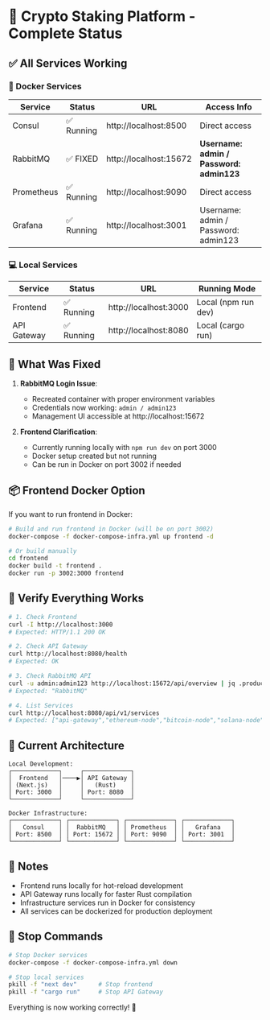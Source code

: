 # 🚀 Crypto Staking Platform - Complete Status

## ✅ All Services Working

### 🐳 Docker Services
| Service | Status | URL | Access Info |
|---------|--------|-----|-------------|
| Consul | ✅ Running | http://localhost:8500 | Direct access |
| RabbitMQ | ✅ FIXED | http://localhost:15672 | **Username: admin / Password: admin123** |
| Prometheus | ✅ Running | http://localhost:9090 | Direct access |
| Grafana | ✅ Running | http://localhost:3001 | Username: admin / Password: admin123 |

### 💻 Local Services
| Service | Status | URL | Running Mode |
|---------|--------|-----|--------------|
| Frontend | ✅ Running | http://localhost:3000 | Local (npm run dev) |
| API Gateway | ✅ Running | http://localhost:8080 | Local (cargo run) |

## 🔧 What Was Fixed

1. **RabbitMQ Login Issue**: 
   - Recreated container with proper environment variables
   - Credentials now working: `admin / admin123`
   - Management UI accessible at http://localhost:15672

2. **Frontend Clarification**:
   - Currently running locally with `npm run dev` on port 3000
   - Docker setup created but not running
   - Can be run in Docker on port 3002 if needed

## 📦 Frontend Docker Option

If you want to run frontend in Docker:

```bash
# Build and run frontend in Docker (will be on port 3002)
docker-compose -f docker-compose-infra.yml up frontend -d

# Or build manually
cd frontend
docker build -t frontend .
docker run -p 3002:3000 frontend
```

## 🧪 Verify Everything Works

```bash
# 1. Check Frontend
curl -I http://localhost:3000
# Expected: HTTP/1.1 200 OK

# 2. Check API Gateway
curl http://localhost:8080/health
# Expected: OK

# 3. Check RabbitMQ API
curl -u admin:admin123 http://localhost:15672/api/overview | jq .product_name
# Expected: "RabbitMQ"

# 4. List Services
curl http://localhost:8080/api/v1/services
# Expected: ["api-gateway","ethereum-node","bitcoin-node","solana-node"]
```

## 🎯 Current Architecture

```
Local Development:
┌─────────────┐     ┌─────────────┐
│  Frontend   │────▶│ API Gateway │
│ (Next.js)   │     │   (Rust)    │
│ Port: 3000  │     │ Port: 8080  │
└─────────────┘     └─────────────┘

Docker Infrastructure:
┌─────────────┐ ┌─────────────┐ ┌─────────────┐ ┌─────────────┐
│   Consul    │ │  RabbitMQ   │ │ Prometheus  │ │   Grafana   │
│ Port: 8500  │ │ Port: 15672 │ │ Port: 9090  │ │ Port: 3001  │
└─────────────┘ └─────────────┘ └─────────────┘ └─────────────┘
```

## 📝 Notes

- Frontend runs locally for hot-reload development
- API Gateway runs locally for faster Rust compilation
- Infrastructure services run in Docker for consistency
- All services can be dockerized for production deployment

## 🛑 Stop Commands

```bash
# Stop Docker services
docker-compose -f docker-compose-infra.yml down

# Stop local services
pkill -f "next dev"      # Stop frontend
pkill -f "cargo run"     # Stop API Gateway
```

Everything is now working correctly! 🎉